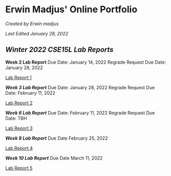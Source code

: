 # **Erwin Madjus' Online Portfolio**

*Created by Erwin madjus*

*Last Edited January 28, 2022*


## *Winter 2022 CSE15L Lab Reports*



**Week 2 Lab Report**
Due Date: January 14, 2022
Regrade Request Due Date: January 28, 2022

[Lab Report 1](LabReport1.md)

***Week 3 Lab Report***
Due Date: January 28, 2022
Regrade Request Due Date: February 11, 2022

[Lab Report 2](LabReport2.md)


***Week 6 Lab Report***
Due Date: February 11, 2022
Regrade Request Due Date: TBH

[Lab Report 3](lab-report-3-week-6)


***Week 8 Lab Report***
Due Date February 25, 2022

[Lab Report 4](LabReport4-Week-8.md)


***Week 10 Lab Report***
Due Date March 11, 2022

[Lab Report 5](LabReport5.md)


